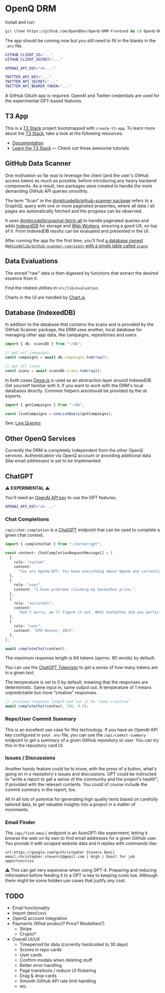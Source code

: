 # OpenQ DRM

Install and run:

```bash
git clone https://github.com/OpenQDev/OpenQ-DRM-Frontend && cd OpenQ-DRM-Frontend && cp .env.sample .env && yarn && yarn dev
```

The app should be running now but you still need to fill in the blanks in the `.env` file.

```bash
GITHUB_CLIENT_ID="..."
GITHUB_CLIENT_SECRET="..."

OPENAI_API_KEY="sk-..."

TWITTER_API_KEY="..."
TWITTER_API_SECRET="..."
TWITTER_API_BEARER_TOKEN="..."
```

A GitHub OAuth app is required. OpenAI and Twitter credentials are used for the experimental GPT-based features.

## T3 App

This is a [T3 Stack](https://create.t3.gg/) project bootstrapped with `create-t3-app`. To learn more about the [T3 Stack](https://create.t3.gg/), take a look at the following resources:

- [Documentation](https://create.t3.gg/)
- [Learn the T3 Stack](https://create.t3.gg/en/faq#what-learning-resources-are-currently-available) — Check out these awesome tutorials

## GitHub Data Scanner

One motivation so far was to leverage the client (and the user's GitHub access token) as much as possible, before introducing any heavy backend components. As a result, two packages were created to handle the more demanding GitHub API queries smoothly.

The term "Scan" in the [@mktcodelib/github-scanner package](https://npmjs.com/package/@mktcodelib/github-scanner) refers to a GraphQL query with one or more paginated properties, where all data / all pages are automatically fetched and the progress can be observed.

It uses [@mktcodelib/graphql-fetch-all](https://npmjs.com/package/@mktcodelib/graphql-fetch-all) to handle paginated queries and adds [IndexedDB](https://developer.mozilla.org/en-US/docs/Web/API/IndexedDB_API) for storage and [Web Workers](https://developer.mozilla.org/en-US/docs/Web/API/Web_Workers_API/Using_web_workers), ensuring a good UX, on top of it.
From IndexedDB results can be evaluated and presented in the UI.

After running the app for the first time, you'll find [a database named `@mktcodelib/github-scanner-<version>` with a single table called `scans`](https://github.com/mktcode/lib/blob/master/packages/github-scanner/src/db.ts).

## Data Evaluations

The stored "raw" data is then digested by functions that extract the desired essence from it.

Find the related utilities in `src/lib/evaluation`.

Charts in the UI are handled by [Chart.js](https://www.chartjs.org/).

## Database (IndexedDB)

In addition to the database that contains the scans and is provided by the GitHub Scanner package, the DRM uses another, local database for managing other app data, like campaigns, repositories and users.

```ts
import { db, scansDb } from "~/db";

// get all campaigns
const campaigns = await db.campaigns.toArray();

// get all scans
const scans = await scansDb.scans.toArray();
```

In both cases [Dexie.js](https://dexie.org/) is used as an abstraction layer around IndexedDB. Get yourself familiar with it, if you want to work with the DRM's local databases directly. Common helpers are/should be provided by the `db` exports.

```ts
import { getCampaigns } from "~/db";

const liveCampaigns = useLiveQuery(getCampaigns);
```

See: [Live Queries](<https://dexie.org/docs/dexie-react-hooks/useLiveQuery()>)

## Other OpenQ Services

Currently the DRM is completely independent from the other OpenQ services.
Authentication via OpenQ account or providing additional data (like email addresses) is yet to be implemented.

## ChatGPT

⚠️ **EXPERIMENTAL** ⚠️

You'll need an [OpenAI API key](https://platform.openai.com/account/api-keys) to use the GPT features.

```bash
OPENAI_API_KEY="sk-..."
```

### Chat Completions

`/api/chat-completion` is a [ChatGPT](https://platform.openai.com/docs/guides/chat) endpoint that can be used to complete a given chat context.

```ts
import { completeChat } from "~/server/gpt";

const context: ChatCompletionRequestMessage[] = [
  {
    role: "system",
    content:
      "You are OpenQ-GPT: You know everything about OpenQ and currently ongoing hackathons.\n\nOpenQ is...\n\nHackathons: ...",
  },
  {
    role: "user",
    content: "I have problems claiming my hackathon prize.",
  },
  {
    role: "assistant",
    content:
      "Don't worry, we'll figure it out. What hackathon did you participate in?",
  },
  {
    role: "user",
    content: "ETH Denver, 2023",
  },
];

await completeChat(context);
```

The maximum response length is 64 tokens (aprrox. 80 words) by default.

You can use the [ChatGPT Tokenizer](https://platform.openai.com/tokenizer) to get a sense of how many tokens are in a given text.

The temperature is set to 0 by default, meaning that the responses are deterministic. Same input in, same output out. A temperature of 1 means unpredictable but more "creative" responses.

```ts
// increase response length and let it be "semi-creative"
await completeChat(context, 256, 0.5);
```

### Repo/User Commit Summary

This is an excellent use case for this technology. If you have an OpenAI API key configured in your `.env` file, you can use the `/api/commit-summary` endpoint to get a summary of a given GitHub repository or user. You can try this in the repository card UI.

### Issues / Discussions

Another handy feature could be to know, with the press of a button, what's going on in a repository's issues and discussions. GPT could be instructed to "write a report to get a sense of the community and the project's health", if provided with the relevant contents. You could of course include the commit summary in the report, too.

All in all lots of potential for generating high quality texts based on carefully tailored data, to get valuable insights into a project in a matter of momments.

### Email Finder

The `/api/find-email` endpoint is an AutoGPT-like experiment, letting it browse the web on its own to find email addresses for a given GitHub user.
You provide it with scraped website data and it replies with commands like:

```
url:https://google.com?q=Christopher Stevers Email
email:christopher.stevers1@gmail.com | High | Email for job opportunities
```

⚠️ This can get very expensive when using GPT-4. Preparing and reducing information before feeding it to a GPT is key to keeping costs low.
Although there might be some hidden use cases that justify any cost.

## TODO

- Email functionality
- Import (text/csv)
- OpenQ account integration
- Payments (What product? Price? Modalities?)
  - Stripe
  - Crypto?
- Overall UI/UX
  - Timeperiod for data (currently hardcoded to 30 days)
  - Scores in repo cards
  - User cards
  - Confirm modals when deleting stuff
  - Better error handling
  - Page transitions / reduce UI flickering
  - Drag & drop cards
  - Smooth GitHub API rate limit handling
  - etc.
